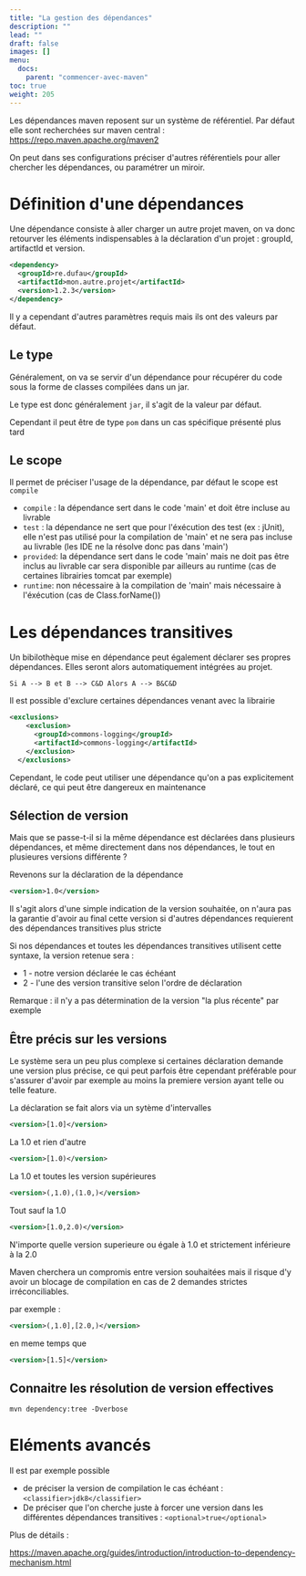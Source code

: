 ```yaml
---
title: "La gestion des dépendances"
description: ""
lead: ""
draft: false
images: []
menu:
  docs:
    parent: "commencer-avec-maven"
toc: true
weight: 205
---
```


Les dépendances maven reposent sur un système de référentiel.
Par défaut elle sont recherchées sur maven central : https://repo.maven.apache.org/maven2

On peut dans ses configurations préciser d'autres référentiels pour aller chercher les dépendances, ou paramétrer un miroir.


# Définition d'une dépendances

Une dépendance consiste à aller charger un autre projet maven, on va donc retourver les éléments indispensables à la déclaration d'un projet : groupId, artifactId et version.

```xml
<dependency>
  <groupId>re.dufau</groupId>
  <artifactId>mon.autre.projet</artifactId>
  <version>1.2.3</version>
</dependency>
```

Il y a cependant d'autres paramètres requis mais ils ont des valeurs par défaut.

## Le type

Généralement, on va se servir d'un dépendance pour récupérer du code sous la forme de classes compilées dans un jar.

Le type est donc généralement `jar`, il s'agit de la valeur par défaut.

Cependant il peut être de type `pom` dans un cas spécifique présenté plus tard

## Le scope

Il permet de préciser l'usage de la dépendance, par défaut le scope est `compile`

- `compile` : la dépendance sert dans le code 'main' et doit être incluse au livrable
- `test` : la dépendance ne sert que pour l'éxécution des test (ex : jUnit), elle n'est pas utilisé pour la compilation de 'main' et ne sera pas incluse au livrable (les IDE ne la résolve donc pas dans 'main')
- `provided`: la dépendance sert dans le code 'main' mais ne doit pas être inclus au livrable car sera disponible par ailleurs au runtime (cas de certaines librairies tomcat par exemple)
- `runtime`: non nécessaire à la compilation de 'main' mais nécessaire à l'éxécution (cas de Class.forName())

# Les dépendances transitives

Un bibilothèque mise en dépendance peut également déclarer ses propres dépendances.
Elles seront alors automatiquement intégrées au projet.

`Si A --> B et B --> C&D Alors A --> B&C&D`

Il est possible d'exclure certaines dépendances venant avec la librairie 
```xml
<exclusions>
    <exclusion>
      <groupId>commons-logging</groupId>
      <artifactId>commons-logging</artifactId>
    </exclusion>
  </exclusions>
```

Cependant, le code peut utiliser une dépendance qu'on a pas explicitement déclaré, ce qui peut être dangereux en maintenance

## Sélection de version

Mais que se passe-t-il si la même dépendance est déclarées dans plusieurs dépendances, et même directement dans nos dépendances, le tout en plusieures versions différente ?

Revenons sur la déclaration de la dépendance

```xml
<version>1.0</version>
```

Il s'agit alors d'une simple indication de la version souhaitée, on n'aura pas la garantie d'avoir au final cette version si d'autres dépendances requierent des dépendances transitives plus stricte

Si nos dépendances et toutes les dépendances transitives utilisent cette syntaxe, la version retenue sera :
- 1 - notre version déclarée le cas échéant
- 2 - l'une des version transitive selon l'ordre de déclaration

Remarque : il n'y a pas détermination de la version "la plus récente" par exemple

## Être précis sur les versions

Le système sera un peu plus complexe si certaines déclaration demande une version plus précise, ce qui peut parfois être cependant préférable pour s'assurer d'avoir par exemple au moins la premiere version ayant telle ou telle feature.


La déclaration se fait alors via un sytème d'intervalles

```xml
<version>[1.0]</version>
```

La 1.0 et rien d'autre

```xml
<version>[1.0)</version>
```

La 1.0 et toutes les version supérieures


```xml
<version>(,1.0),(1.0,)</version>
```

Tout sauf la 1.0

```xml
<version>[1.0,2.0)</version>
```

N'importe quelle version superieure ou égale à 1.0 et strictement inférieure à la 2.0


Maven cherchera un compromis entre version souhaitées mais il risque d'y avoir un blocage de compilation en cas de 2 demandes strictes irréconciliables.

par exemple :

```xml
<version>(,1.0],[2.0,)</version>
```

en meme temps que

```xml
<version>[1.5]</version>
```


## Connaitre les résolution de version effectives

`mvn dependency:tree -Dverbose`


# Eléments avancés

Il est par exemple possible 
- de préciser la version de compilation le cas échéant : `<classifier>jdk8</classifier>`
- De préciser que l'on cherche juste à forcer une version dans les différentes dépendances transitives : `<optional>true</optional>`


Plus de détails :

https://maven.apache.org/guides/introduction/introduction-to-dependency-mechanism.html

